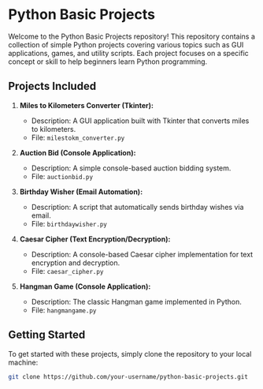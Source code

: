# Python Basic Projects

Welcome to the Python Basic Projects repository! This repository contains a collection of simple Python projects covering various topics such as GUI applications, games, and utility scripts. Each project focuses on a specific concept or skill to help beginners learn Python programming.

## Projects Included

1. **Miles to Kilometers Converter (Tkinter):**
   - Description: A GUI application built with Tkinter that converts miles to kilometers.
   - File: `milestokm_converter.py`

2. **Auction Bid (Console Application):**
   - Description: A simple console-based auction bidding system.
   - File: `auctionbid.py`

3. **Birthday Wisher (Email Automation):**
   - Description: A script that automatically sends birthday wishes via email.
   - File: `birthdaywisher.py`

4. **Caesar Cipher (Text Encryption/Decryption):**
   - Description: A console-based Caesar cipher implementation for text encryption and decryption.
   - File: `caesar_cipher.py`

5. **Hangman Game (Console Application):**
   - Description: The classic Hangman game implemented in Python.
   - File: `hangmangame.py`

## Getting Started

To get started with these projects, simply clone the repository to your local machine:

```bash
git clone https://github.com/your-username/python-basic-projects.git
